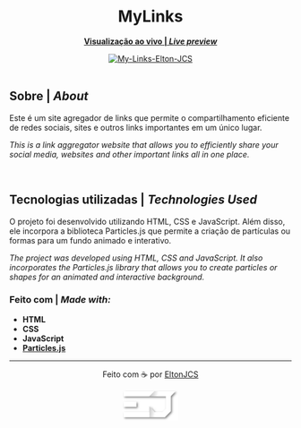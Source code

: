 <div align="center">
  <h1><b>MyLinks</b></h1>
  <a href="https://EltonJCS.github.io/MyLinks">
    <p><b>Visualização ao vivo | <i>Live preview</i></b></p>
    <img src="https://i.ibb.co/tcTKw3q/Dev-Links-Elton-JCS.png" alt="My-Links-Elton-JCS">
  </a>
</div>

<br>
  
<h2>Sobre | <i>About</i></h2>
<p>Este é um site agregador de links que permite o compartilhamento eficiente de redes sociais, sites e outros links importantes em um único lugar.</p>
<p><i>This is a link aggregator website that allows you to efficiently share your social media, websites and other important links all in one place.</i></p>

<br>

<h2>Tecnologias utilizadas | <i>Technologies Used</i></h2>
<p>O projeto foi desenvolvido utilizando HTML, CSS e JavaScript. Além disso, ele incorpora a biblioteca Particles.js que permite a criação de partículas ou formas para um fundo animado e interativo.</p>
<p><i>The project was developed using HTML, CSS and JavaScript. It also incorporates the Particles.js library that allows you to create particles or shapes for an animated and interactive background.</i></p>
<h3>Feito com | <i>Made with:</i></h3>
<ul>
  <li><b>HTML</b></li>
  <li><b>CSS</b></li>
  <li><b>JavaScript</b></li>
  <li><a href="https://github.com/VincentGarreau/particles.js/"><b>Particles.js</b></a></li>
</ul>

<hr>
<p align="center">Feito com ☕ por <a href="https://github.com/eltonjcs">EltonJCS</a></p>
<div align="center"><a href="https://github.com/eltonjcs"><img src="https://raw.githubusercontent.com/EltonJCS/assets/main/SVGs/Logos/EJCS/EJ_Light%202.svg" alt="EltonJCS" width="100px"></a></div>
